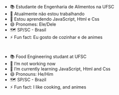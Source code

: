 
<h1> </h1>

<div>

  - 📚 Estudante de Engenharia de Alimentos na UFSC
  - 🔭 Atualmente não estou trabalhando
  - 🌱 Estou aprendendo JavaScript, Html e Css
  - 😄 Pronomes: Ele/Dele
  - 🗺️ SP/SC - Brasil
  - ⚡ Fun fact: Eu gosto de cozinhar e de animes
</div>

# 

<div>

  - 📚 Food Engineering studant at UFSC
  - 🔭 I’m not working now
  - 🌱 I’m currently learning JavaScript, Html and Css
  - 😄 Pronouns: He/Him
  - 🗺️ SP/SC - Brazil
  - ⚡ Fun fact: I like cooking, and animes
</div>
